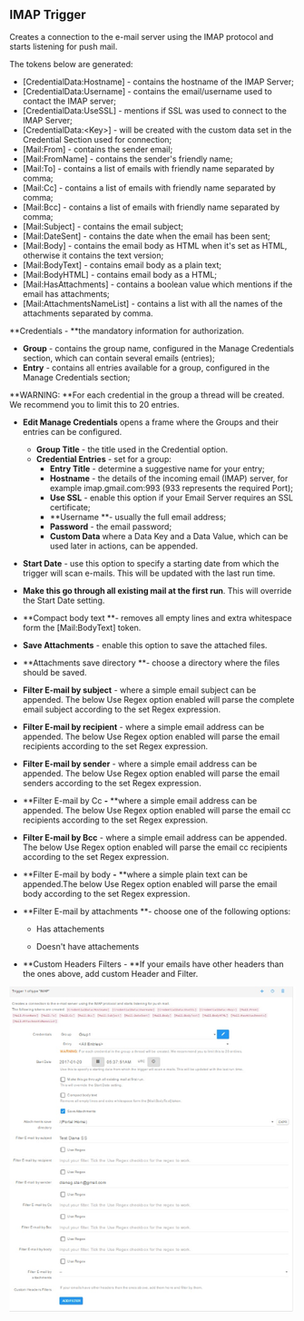 ## IMAP Trigger

Creates a connection to the e-mail server using the IMAP protocol and starts listening for push mail.

The tokens below are generated:

* \[CredentialData:Hostname\] - contains the hostname of the IMAP Server;
* \[CredentialData:Username\] - contains the email/username used to contact the IMAP server;
* \[CredentialData:UseSSL\] - mentions if SSL was used to connect to the IMAP Server;
* \[CredentialData:&lt;Key&gt;\] - will be created with the custom data set in the Credential Section used for connection; 
* \[Mail:From\] - contains the sender email; 
* \[Mail:FromName\] - contains the sender's friendly name; 
* \[Mail:To\]  - contains a list of emails with friendly name separated by comma; 
* \[Mail:Cc\] - contains a list of emails with friendly name separated by comma;
* \[Mail:Bcc\] - contains a list of emails with friendly name separated by comma;
* \[Mail:Subject\] - contains the email subject; 
* \[Mail:DateSent\] - contains the date when the email has been sent;
* \[Mail:Body\] - contains the email body as HTML when it's set as HTML, otherwise it contains the text version;
* \[Mail:BodyText\] - contains email body as a plain text;
* \[Mail:BodyHTML\] - contains email body as a HTML;
* \[Mail:HasAttachments\] - contains a boolean value which mentions if the email has attachments;
* \[Mail:AttachmentsNameList\] - contains a list with all the names of the attachments separated by comma.

**Credentials - **the mandatory  information for authorization.

* **Group** -  contains the group name, configured in the Manage Credentials section, which can contain several emails \(entries\); 
* **Entry** -  contains all entries available for a group, configured in the Manage Credentials section;

**WARNING: **For each credential in the group a thread will be created. We recommend you to limit this to 20 entries.

* **Edit Manage Credentials** opens a frame where the Groups and their entries can be configured. 
  * **Group Title** - the title used in the Credential option.
  * **Credential Entries** - set for a group:
    * **Entry Title** - determine a suggestive name for your entry; 
    * **Hostname** - the details of the incoming email \(IMAP\) server, for example imap.gmail.com:993 \(933 represents the required Port\); 
    * **Use SSL** - enable this option if your Email Server requires an SSL certificate;
    * **Username **- usually the full email address; 
    * **Password** - the email password;
    * **Custom Data** where a Data Key and a Data Value, which can be used later in actions, can be appended.
* **Start Date** - use this option to specify a starting date from which the trigger will scan e-mails. This will be updated with the last run time.
* **Make this go through all existing mail at the first run**. This will override the Start Date setting.
* **Compact body text **- removes all empty lines and extra whitespace form the \[Mail:BodyText\] token.

* **Save Attachments** - enable this option to save the attached files.

* **Attachments save directory **- choose a directory where the files should be saved.

* **Filter E-mail by subject** - where a simple email subject can be appended. The below Use Regex option enabled will parse the complete email subject according to the set Regex expression.

* **Filter E-mail by recipient** - where a simple email address can be appended. The below Use Regex option enabled will parse the email recipients according to the set Regex expression.

* **Filter E-mail by sender** - where a simple email address can be appended. The below Use Regex option enabled will parse the email senders according to the set Regex expression.

* **Filter E-mail by Cc **-** **where a simple email address can be appended. The below Use Regex option enabled will parse the email cc recipients according to the set Regex expression.

* **Filter E-mail by Bcc** - where a simple email address can be appended. The below Use Regex option enabled will parse the email cc recipients according to the set Regex expression.

* **Filter E-mail by body **-** **where a simple plain text can be appended.The below Use Regex option enabled will parse the email body according to the set Regex expression.

* **Filter E-mail by attachments **- choose one of the following options:

  * Has attachements

  * Doesn't have attachements

* **Custom Headers Filters - **If your emails have other headers than the ones above, add custom Header and Filter.

![](/assets/imap.jpg)

